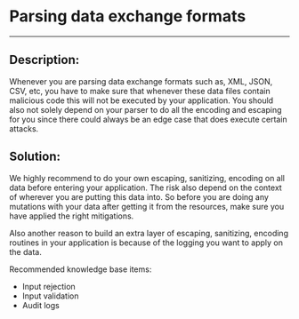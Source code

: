 # Parsing data exchange formats
-------

## Description:

Whenever you are parsing data exchange formats such as, XML, JSON, CSV, etc, you
have to make sure that whenever these data files contain malicious code this will not be
executed by your application. You should also not solely depend on your parser to do all
the encoding and escaping for you since there could always be an edge case that does
execute certain attacks.

## Solution:

We highly recommend to do your own escaping, sanitizing, encoding on all data before
entering your application. The risk also depend on the context of wherever you are putting
this data into. So before you are doing any mutations with your data after getting it from
the resources, make sure you have applied the right mitigations.

Also another reason to build an extra layer of escaping, sanitizing, encoding routines
in your application is because of the logging you want to apply on the data.

Recommended knowledge base items:

- Input rejection
- Input validation
- Audit logs
